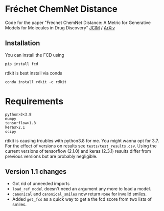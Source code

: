 # Fréchet ChemNet Distance

Code for the paper "Fréchet ChemNet Distance: A Metric for Generative Models for Molecules in Drug Discovery"
[JCIM](https://pubs.acs.org/doi/10.1021/acs.jcim.8b00234) /
[ArXiv](https://arxiv.org/abs/1803.09518)


## Installation
You can install the FCD using
```
pip install fcd
```

rdkit is best install via conda
```
conda install rdkit -c rdkit
```

# Requirements
```
python>3<3.8
numpy
tensorflow>1.8
keras>2.1
scipy
```
rdkit is causing troubles with python3.8 for me. You might wanna opt for 3.7.
For the effect of versions on results see `tests/test_results.csv`.
Using the current versions of tensorflow (2.1.0) and keras (2.3.1) results differ from previous versions but
are probably negligible.


## Version 1.1 changes
- Got rid of unneeded imports
- `load_ref_model` doesn't need an argument any more to load a model.
- `canonical` and `canonical_smiles` now return `None` for invalid smiles.
- Added `get_fcd` as a quick way to get a the fcd score from two lists of smiles.